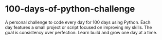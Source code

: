# 100-days-of-python-challenge
A personal challenge to code every day for 100 days using Python. Each day features a small project or script focused on improving my skills. The goal is consistency over perfection. Learn build and grow one day at a time.
